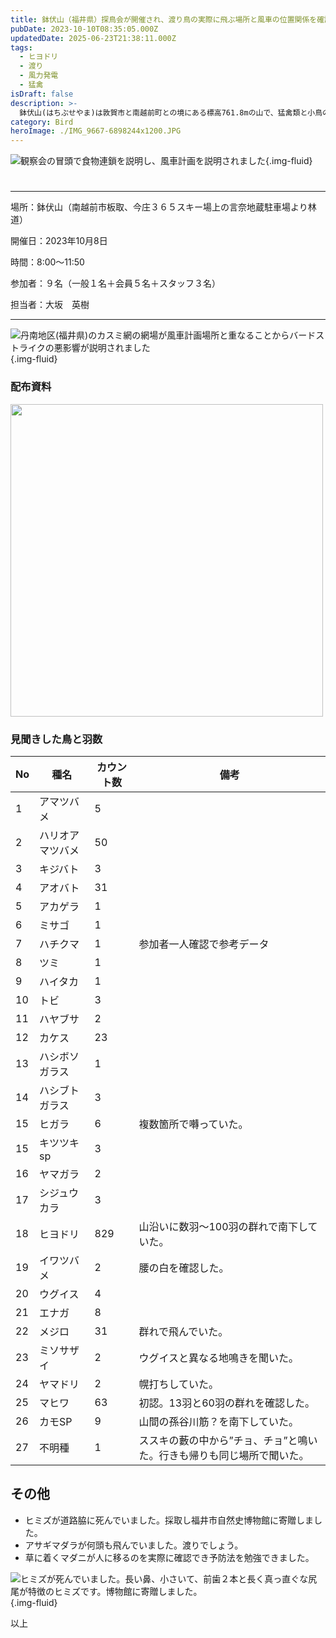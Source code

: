 ```yaml
---
title: 鉢伏山（福井県）探鳥会が開催され、渡り鳥の実際に飛ぶ場所と風車の位置関係を確認でき風発の悪影響を体感できた会となりました
pubDate: 2023-10-10T08:35:05.000Z
updatedDate: 2025-06-23T21:38:11.000Z
tags:
  - ヒヨドリ
  - 渡り
  - 風力発電
  - 猛禽
isDraft: false
description: >-
  鉢伏山(はちぶせやま)は敦賀市と南越前町との境にある標高761.8mの山で、猛禽類と小鳥の秋の渡りを見る探鳥会でした。ヒヨドリ829羽、ハリオアマツバメ50羽、アオバト31羽、メジロ31羽、カケス23羽、カモSPなどが山塊上空を飛んでいました。当地は日本最大級の風車が８０基建つ計画があり、渡り鳥の飛行ルートと風車の計画地が重なることから、その影響の大きさを実感し、鉢伏山の自然を満喫する機会となりました。
category: Bird
heroImage: ./IMG_9667-6898244x1200.JPG
---
```




![観察会の冒頭で食物連鎖を説明し、風車計画を説明されました](https://object-storage.tyo2.conoha.io/v1/nc_2520d9a1_blog-astro-assets/blog-astro-assets/IMG_9667-6898244x1200.JPG){.img-fluid}

# 

---

場所：鉢伏山（南越前市板取、今庄３６５スキー場上の言奈地蔵駐車場より林道）

開催日：2023年10月8日

時間：8:00〜11:50

参加者：９名（一般１名＋会員５名＋スタッフ３名）

担当者：大坂　英樹

---





![丹南地区(福井県)のカスミ網の網場が風車計画場所と重なることからバードストライクの悪影響が説明されました](https://object-storage.tyo2.conoha.io/v1/nc_2520d9a1_blog-astro-assets/blog-astro-assets/IMG_9672x1200.JPG){.img-fluid}





### 配布資料

<a href="/data/blog_contents/posts/4363FA5BA02040BBAA417794F5D949B8/231008_鉢伏山探鳥会参考資料.pdf">

<img src="https://object-storage.tyo2.conoha.io/v1/nc_2520d9a1_blog-astro-assets/blog-astro-assets/blog-images/4363FA5BA02040BBAA417794F5D949B8/配布資料_imagex1200.png" width="500px;" class="d-block mx-auto"></img>


</a>








### 見聞きした鳥と羽数

| No   | 種名             | カウント数 | 備考                                                         |
| ---- | ---------------- | ---------- | ------------------------------------------------------------ |
| 1    | アマツバメ       | 5          |                                                              |
| 2    | ハリオアマツバメ | 50         |                                                              |
| 3    | キジバト         | 3          |                                                              |
| 4    | アオバト         | 31         |                                                              |
| 5    | アカゲラ         | 1          |                                                              |
| 6    | ミサゴ           | 1          |                                                              |
| 7    | ハチクマ         | 1          | 参加者一人確認で参考データ                                   |
| 8    | ツミ             | 1          |                                                              |
| 9    | ハイタカ         | 1          |                                                              |
| 10   | トビ             | 3          |                                                              |
| 11   | ハヤブサ         | 2          |                                                              |
| 12   | カケス           | 23         |                                                              |
| 13   | ハシボソガラス   | 1          |                                                              |
| 14   | ハシブトガラス   | 3          |                                                              |
| 15   | ヒガラ           | 6          | 複数箇所で囀っていた。                                       |
| 15   | キツツキsp       | 3          |                                                              |
| 16   | ヤマガラ         | 2          |                                                              |
| 17   | シジュウカラ     | 3          |                                                              |
| 18   | ヒヨドリ         | 829        | 山沿いに数羽〜100羽の群れで南下していた。                    |
| 19   | イワツバメ       | 2          | 腰の白を確認した。                                           |
| 20   | ウグイス         | 4          |                                                              |
| 21   | エナガ           | 8          |                                                              |
| 22   | メジロ           | 31         | 群れで飛んでいた。                                           |
| 23   | ミソサザイ       | 2          | ウグイスと異なる地鳴きを聞いた。                             |
| 24   | ヤマドリ         | 2          | 幌打ちしていた。                                             |
| 25   | マヒワ           | 63         | 初認。13羽と60羽の群れを確認した。                           |
| 26   | カモSP           | 9          | 山間の孫谷川筋？を南下していた。                             |
| 27   | 不明種           | 1          | ススキの藪の中から”チョ、チョ”と鳴いた。行きも帰りも同じ場所で聞いた。 |



## その他

- ヒミズが道路脇に死んでいました。採取し福井市自然史博物館に寄贈しました。
- アサギマダラが何頭も飛んでいました。渡りでしょう。
- 草に着くマダニが人に移るのを実際に確認でき予防法を勉強できました。







![ヒミズが死んでいました。長い鼻、小さいて、前歯２本と長く真っ直ぐな尻尾が特徴のヒミズです。博物館に寄贈しました。](https://object-storage.tyo2.conoha.io/v1/nc_2520d9a1_blog-astro-assets/blog-astro-assets/IMG_9674x1200.JPG){.img-fluid}





以上
